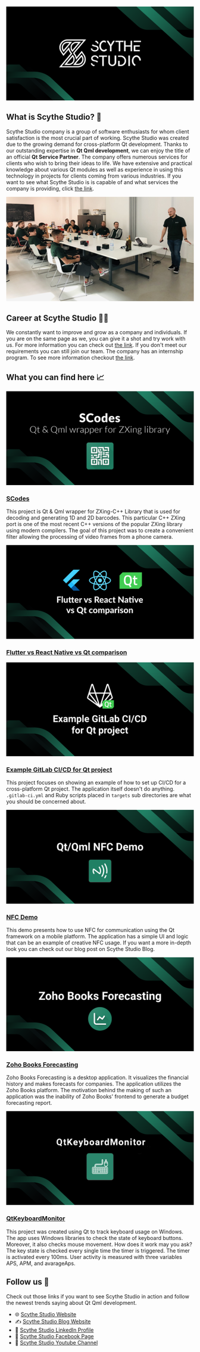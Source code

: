 
![Scythe Studio logo](../assets/Scythe-Studio.png)

## What is Scythe Studio? 🏢

Scythe Studio company is a group of software enthusiasts for whom client satisfaction is the most crucial part of working.
Scythe Studio was created due to the growing demand for cross-platform Qt development.
Thanks to our outstanding expertise in **Qt Qml development**, we can enjoy the title of an official **Qt Service Partner**.
The company offers numerous services for clients who wish to bring their ideas to life. We have extensive and practical knowledge about various Qt modules as well as experience in using this technology in projects for clients coming from various industries. If you want to see what Scythe Studio is is capable of and what services the company is providing, click [the link](https://scythe-studio.com/en/services).




![Scythe Studio team picture](../assets/Team.jpg)


## Career at Scythe Studio  🧑‍💻

We constantly want to improve and grow as a company and individuals. If you are on the same page as we, you can give it a shot and try work with us. For more information you can check out [the link](https://scythe-studio.com/en/careers). If you don't meet our requirements you can still join our team. The company has an internship program. To see more information checkout [the link](https://scythe-studio.com/en/qt-qml-development-internship).


## What you can find here 📈 



![Scythe Studio team picture](../assets/Scodes.png)

 ### [SCodes](https://github.com/scytheStudio/SCodes)

This project is Qt & Qml wrapper for ZXing-C++ Library that is used for decoding and generating 1D and 2D barcodes. This particular C++ ZXing port is one of the most recent C++ versions of the popular ZXing library using modern compilers. The goal of this project was to create a convenient filter allowing the processing of video frames from a phone camera. 



![Flutter vs React Native vs Qt comparison](../assets/Technology.png)

### [Flutter vs React Native vs Qt comparison](https://github.com/scytheStudio/Flutter-vs-React-Native-vs-Qt)


![Flutter vs React Native vs Qt comparison](../assets/Gitlab.png)
### [ Example GitLab CI/CD for Qt project](https://gitlab.com/kosadev/example-gitlab-ci-cd-for-qt-project)

This project focuses on showing an example of how to set up CI/CD for a cross-platform Qt project. The application itself doesn't do anything. `.gitlab-ci.yml` and Ruby scripts placed in `targets` sub directories are what you should be concerned about.


![NFC Demo](../assets/NFC-Demo.png)
### [NFC Demo](https://github.com/scytheStudio/NFC-Demo)

This demo presents how to use NFC for communication using the Qt framework on a mobile platform. The application has a simple UI and logic that can be an example of creative NFC usage. If you want a more in-depth look you can check out our blog post on Scythe Studio Blog.

![Zoho Books Forecasting](../assets/Zoho-Books-Forecasting.png)

### [Zoho Books Forecasting](https://github.com/scytheStudio/Zoho-Books-Forecasting)

Zoho Books Forecasting is a desktop application. It visualizes the financial history and makes forecasts for companies. The application utilizes the Zoho Books platform. The motivation behind the making of such an application was the inability of Zoho Books' frontend to generate a budget forecasting report.

![QtKeyboardMonitor](../assets/Qt-Keyboard-Monitor.png)

### [QtKeyboardMonitor](https://github.com/scytheStudio/qtkeyboardmonitor)

This project was created using Qt to track keyboard usage on Windows. The app uses Windows libraries to check the state of keyboard buttons. Moreover, it also checks mouse movement. How does it work may you ask? The key state is checked every single time the timer is triggered. The timer is activated every 100ms. User activity is measured with three variables APS, APM, and avarageAps.

## Follow us  📮

Check out those links if you want to see Scythe Studio in action and follow the newest trends saying about Qt Qml development.

* 🌐 [Scythe Studio Website](https://scythe-studio.com/en/)
* ✍️  [Scythe Studio Blog Website](https://scythe-studio.com/en/blog)
* 👔 [Scythe Studio LinkedIn Profile](https://www.linkedin.com/company/scythestudio/mycompany/)
* 👔 [Scythe Studio Facebook Page](https://www.facebook.com/ScytheStudiio)
* 🎥 [Scythe Studio Youtube Channel](https://www.youtube.com/channel/UCf4OHosddUYcfmLuGU9e-SQ/featured)